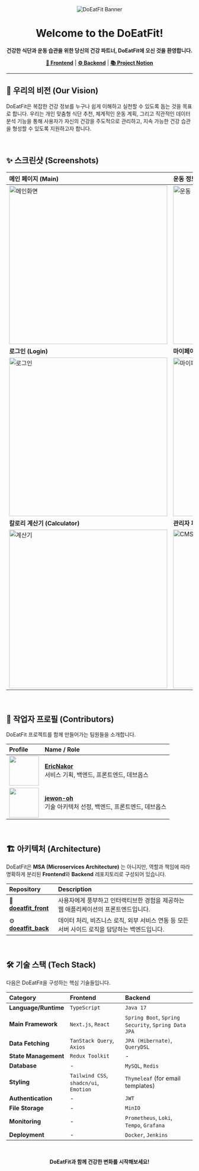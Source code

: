 <div align="center">
  <img src="https://via.placeholder.com/800x300.png?text=DoEatFit+%7C+%EB%8B%B9%EC%8B%A0%EC%9D%98+%EA%B1%B4%EA%B0%95+%ED%8C%8C%ED%8A%B8%EB%84%88" alt="DoEatFit Banner">
  <h1><strong>Welcome to the DoEatFit!</strong></h1>
  <p><strong>건강한 식단과 운동 습관을 위한 당신의 건강 파트너, DoEatFit에 오신 것을 환영합니다.</strong></p>
  <p>
    <a href="https://github.com/DoEatFit/doeatfit_front"><strong>🚀 Frontend</strong></a> |
    <a href="https://github.com/DoEatFit/doeatfit_back"><strong>⚙️ Backend</strong></a> |
    <a href="https://ericna.notion.site/DO-EAT-FIT-1cc3a79554444bef946773612f60bc4f"><strong>📚 Project Notion</strong></a>
  </p>
</div>

---

## 🌟 우리의 비전 (Our Vision)

DoEatFit은 복잡한 건강 정보를 누구나 쉽게 이해하고 실천할 수 있도록 돕는 것을 목표로 합니다. 우리는 개인 맞춤형 식단 추천, 체계적인 운동 계획, 그리고 직관적인 데이터 분석 기능을 통해 사용자가 자신의 건강을 주도적으로 관리하고, 지속 가능한 건강 습관을 형성할 수 있도록 지원하고자 합니다.

<br>

## ✨ 스크린샷 (Screenshots)

| 메인 페이지 (Main)                                   | 운동 정보 (Workouts)                                 |
| :--------------------------------------------------- | :--------------------------------------------------- |
| <img width="427" alt="메인화면" src="https://github.com/user-attachments/assets/391a311d-89c7-420b-8c05-5c12c237f7ae" /> | <img width="427" alt="운동" src="https://github.com/user-attachments/assets/82b14976-9d3b-4391-9539-5a56944e4bf7" /> |
| **로그인 (Login)** | **마이페이지 (My Page)** |
| <img width="427" alt="로그인" src="https://github.com/user-attachments/assets/848ef325-796d-4feb-88c4-07d23595ef29" />     | <img width="427" alt="마이페이지" src="https://github.com/user-attachments/assets/0636be6a-12cc-4663-9ecd-9712b55504cb" />         |
| **칼로리 계산기 (Calculator)** | **관리자 페이지 (Admin CMS)** |
| <img width="427" alt="계산기" src="https://github.com/user-attachments/assets/cbe2d2c3-767c-4b2d-8632-bb037731f769" /> | <img width="427" alt="CMS" src="https://github.com/user-attachments/assets/649909b7-6e77-4199-9623-f6cfd07ab288" /> |

<br>

## 👥 작업자 프로필 (Contributors)

DoEatFit 프로젝트를 함께 만들어가는 팀원들을 소개합니다.

| Profile                                                          | Name / Role                                                                   |
| :--------------------------------------------------------------- | :---------------------------------------------------------------------------- |
| <img src="https://github.com/EricNaKor.png" width="80">           | **[EricNakor](https://github.com/EricNaKor)**<br/>서비스 기획, 백엔드, 프론트엔드, 데브옵스 |
| <img src="https://github.com/jewon-oh.png" width="80">           | **[jewon-oh](https://github.com/jewon-oh)**<br/>기술 아키텍처 선정, 백엔드, 프론트엔드, 데브옵스 |

<br>

## 🏗️ 아키텍처 (Architecture)

DoEatFit은 **MSA (Microservices Architecture)** 는 아니지만, 역할과 책임에 따라 명확하게 분리된 **Frontend**와 **Backend** 레포지토리로 구성되어 있습니다.

| Repository                                                                  | Description                                                                                                                                |
| :-------------------------------------------------------------------------- | :----------------------------------------------------------------------------------------------------------------------------------------- |
| 🥑 **[doeatfit_front](https://github.com/DoEatFit/doeatfit_front)** | 사용자에게 풍부하고 인터랙티브한 경험을 제공하는 웹 애플리케이션의 프론트엔드입니다.                                                         |
| ⚙️ **[doeatfit_back](https://github.com/DoEatFit/doeatfit_back)** | 데이터 처리, 비즈니스 로직, 외부 서비스 연동 등 모든 서버 사이드 로직을 담당하는 백엔드입니다.                                             |

<br>

## 🛠️ 기술 스택 (Tech Stack)

다음은 DoEatFit을 구성하는 핵심 기술들입니다.

| Category             | Frontend                                                                       | Backend                                                                        |
| :------------------- | :----------------------------------------------------------------------------- | :----------------------------------------------------------------------------- |
| **Language/Runtime** | `TypeScript`                                                                   | `Java 17`                                                                      |
| **Main Framework** | `Next.js`, `React`                                                             | `Spring Boot`, `Spring Security`, `Spring Data JPA`                            |
| **Data Fetching** | `TanStack Query`, `Axios`                                                      | `JPA (Hibernate)`, `QueryDSL`                                                  |
| **State Management** | `Redux Toolkit`                                                                | -                                                                              |
| **Database** | -                                                                              | `MySQL`, `Redis`                                                               |
| **Styling** | `Tailwind CSS`, `shadcn/ui`, `Emotion`                                         | `Thymeleaf` (for email templates)                                              |
| **Authentication** | -                                                                              | `JWT`                                                                          |
| **File Storage** | -                                                                              | `MinIO`                                                                        |
| **Monitoring** | -                                                                              | `Prometheus`, `Loki`, `Tempo`, `Grafana`                                                       |
| **Deployment** | -                                                                | `Docker`, `Jenkins`                                                            |

<br>

<div align="center">
  <p><strong>DoEatFit과 함께 건강한 변화를 시작해보세요!</strong></p>
</div>

